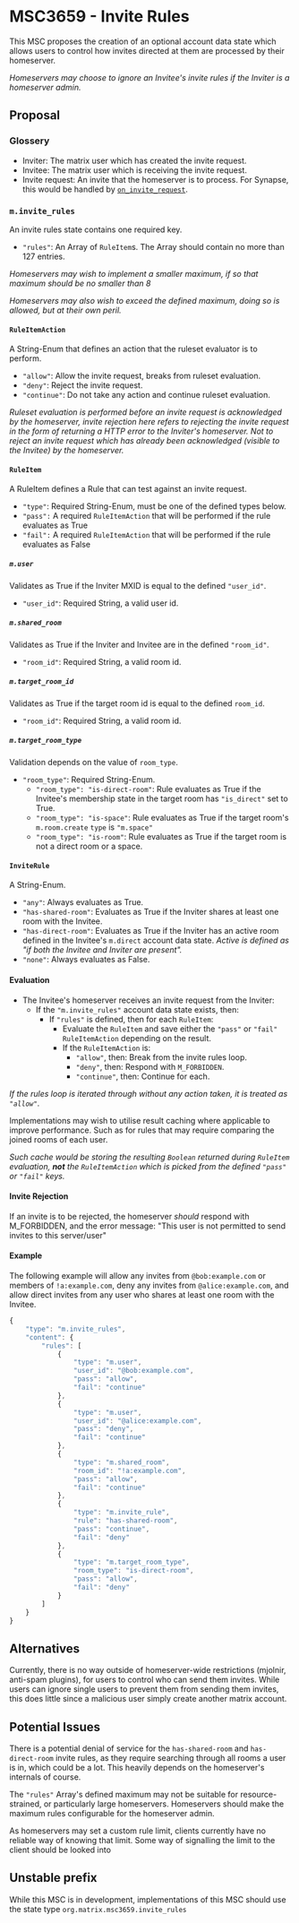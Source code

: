 # MSC3659 - Invite Rules

This MSC proposes the creation of an optional account data state which allows users to control how invites directed at them
are processed by their homeserver.

*Homeservers may choose to ignore an Invitee's invite rules *if* the Inviter is a homeserver admin.*

## Proposal

### Glossery
- Inviter: The matrix user which has created the invite request.
- Invitee: The matrix user which is receiving the invite request.
- Invite request: An invite that the homeserver is to process. For Synapse, this would be handled by [`on_invite_request`](https://github.com/matrix-org/synapse/blob/develop/synapse/handlers/federation.py#L752).

### `m.invite_rules`

An invite rules state contains one required key.
- `"rules"`: An Array of `RuleItem`s. The Array should contain no more than 127 entries.

*Homeservers may wish to implement a smaller maximum, if so that maximum should be no smaller than 8*

*Homeservers may also wish to exceed the defined maximum, doing so is allowed, but at their own peril.*

#### `RuleItemAction`
A String-Enum that defines an action that the ruleset evaluator is to perform.

* `"allow"`: Allow the invite request, breaks from ruleset evaluation.
* `"deny"`: Reject the invite request.
* `"continue"`: Do not take any action and continue ruleset evaluation.

*Ruleset evaluation is performed before an invite request is acknowledged by the homeserver, invite rejection here refers to rejecting the invite request in the form of returning a HTTP error to the Inviter's homeserver. Not to reject an invite request which has already been acknowledged (visible to the Invitee) by the homeserver.*

#### `RuleItem`
A RuleItem defines a Rule that can test against an invite request.

- `"type"`: Required String-Enum, must be one of the defined types below.
- `"pass":` A required `RuleItemAction` that will be performed if the rule evaluates as True
- `"fail":` A required `RuleItemAction` that will be performed if the rule evaluates as False

##### `m.user`
Validates as True if the Inviter MXID is equal to the defined `"user_id"`.
- `"user_id"`: Required String, a valid user id.

##### `m.shared_room`
Validates as True if the Inviter and Invitee are in the defined `"room_id"`.
- `"room_id"`: Required String, a valid room id.

##### `m.target_room_id`
Validates as True if the target room id is equal to the defined `room_id`.
- `"room_id"`: Required String, a valid room id.

##### `m.target_room_type`
Validation depends on the value of `room_type`.
- `"room_type"`: Required String-Enum.
  - `"room_type": "is-direct-room"`: Rule evaluates as True if the Invitee's membership state in the target room has `"is_direct"` set to True.
  - `"room_type": "is-space"`: Rule evaluates as True if the target room's `m.room.create` `type` is `"m.space"`
  - `"room_type": "is-room"`: Rule evaluates as True if the target room is not a direct room or a space.

#### `InviteRule`
A String-Enum.
* `"any"`: Always evaluates as True.
* `"has-shared-room"`: Evaluates as True if the Inviter shares at least one room with the Invitee.
* `"has-direct-room"`: Evaluates as True if the Inviter has an active room defined in the Invitee's `m.direct` account data state. *Active is defined as "if both the Invitee and Inviter are present".*
* `"none"`: Always evaluates as False.

#### Evaluation

* The Invitee's homeserver receives an invite request from the Inviter:
  * If the `"m.invite_rules"` account data state exists, then:
    * If `"rules"` is defined, then for each `RuleItem`:
      * Evaluate the `RuleItem` and save either the `"pass"` or `"fail"` `RuleItemAction` depending on the result.
      * If the `RuleItemAction` is:
        * `"allow"`, then: Break from the invite rules loop.
        * `"deny"`, then: Respond with `M_FORBIDDEN`.
        * `"continue"`, then: Continue for each.

*If the rules loop is iterated through without any action taken, it is treated as `"allow"`.*

Implementations may wish to utilise result caching where applicable to improve performance. Such as for rules that may require comparing the joined rooms of each user.

*Such cache would be storing the resulting `Boolean` returned during `RuleItem` evaluation, **not** the `RuleItemAction` which is picked from the defined `"pass"` or `"fail"` keys.*

#### Invite Rejection
If an invite is to be rejected, the homeserver *should* respond with M_FORBIDDEN, and the error message: "This user is not permitted to send invites to this server/user"

#### Example
The following example will allow any invites from `@bob:example.com` or members of `!a:example.com`, deny any invites from `@alice:example.com`, and allow direct invites from any user who shares at least one room with the Invitee.

```js
{
    "type": "m.invite_rules",
    "content": {
        "rules": [
            {
                "type": "m.user",
                "user_id": "@bob:example.com",
                "pass": "allow",
                "fail": "continue"
            },
            {
                "type": "m.user",
                "user_id": "@alice:example.com",
                "pass": "deny",
                "fail": "continue"
            },
            {
                "type": "m.shared_room",
                "room_id": "!a:example.com",
                "pass": "allow",
                "fail": "continue"
            },
            {
                "type": "m.invite_rule",
                "rule": "has-shared-room",
                "pass": "continue",
                "fail": "deny"
            },
            {
                "type": "m.target_room_type",
                "room_type": "is-direct-room",
                "pass": "allow",
                "fail": "deny"
            }
        ]
    }
}
```

## Alternatives
Currently, there is no way outside of homeserver-wide restrictions (mjolnir, anti-spam plugins), for users to control who can send them invites. While users can ignore single users to prevent them from sending them invites, this does little since a malicious user simply create another matrix account.

## Potential Issues
There is a potential denial of service for the `has-shared-room` and `has-direct-room` invite rules, as they require searching through all rooms a user is in, which could be a lot. This heavily depends on the homeserver's internals of course.

The `"rules"` Array's defined maximum may not be suitable for resource-strained, or particularly large homeservers. Homeservers should make the maximum rules configurable for the homeserver admin.

As homeservers may set a custom rule limit, clients currently have no reliable way of knowing that limit. Some way of signalling the limit to the client should be looked into

## Unstable prefix
While this MSC is in development, implementations of this MSC should use the state type `org.matrix.msc3659.invite_rules`
